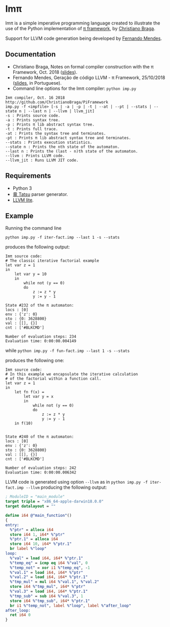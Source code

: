 # Imπ

Imπ is a simple imperative programming language created to illustrate the use of the Python implementation of [π framework](http://github/ChristianoBraga/PiFraework), by [Christiano Braga](http://github.com/ChristianoBraga).

Support for LLVM code generation being developed by [Fernando Mendes](https://github.com/fjmendes1994).

## Documentation

* Christiano Braga, Notes on formal compiler construction with the π Framework, Oct. 2018 ([slides](https://github.com/ChristianoBraga/PiFramework/blob/master/slides/slides.pdf)).
* Fernando Mendes, Geração de código LLVM - π Framework, 25/10/2018 ([slides](http://github.com/ChristianoBraga/PiFramework/blob/master/python/Pi_Framework___LLVM.pdf), in Portuguese).
* Command line options for the Imπ compiler: `python imp.py`
```shell
Imπ compiler, Oct. 16 2018
http://github.com/ChristianoBraga/PiFramework
imp.py -f <impfile> [-s | -a | -p | -t | --at | --pt | --stats | --state n | --last n | --llvm | llvm_jit]
-s : Prints source code.
-a : Prints syntax tree.
-p : Prints π lib abstract syntax tree.
-t : Prints full trace.
-at : Prints the syntax tree and terminates.
-pt : Prints π lib abstract syntax tree and terminates.
--stats : Prints execution statistics.
--state n : Prints the nth state of the automaton.
--last n : Prints the (last - n)th state of the automaton.
--llvm : Prints LLVM code.
--llvm_jit : Runs LLVM JIT code.
```

## Requirements

* Python 3
* [竜 Tatsu](https://github.com/neogeny/TatSu) parser generator.
* [LLVM lite](https://github.com/numba/llvmlite).

## Example

Running the command line 

`python imp.py -f iter-fact.imp --last 1 -s --stats` 

produces the following output:

```shell
Imπ source code:
# The classic iterative factorial example
let var z = 1
in
    let var y = 10
    in
        while not (y == 0)
        do
            z := z * y
            y := y - 1

State #232 of the π automaton:
locs : [0]
env : {'z': 0}
sto : {0: 3628800}
val : [[], {}]
cnt : ['#BLKCMD']

Number of evaluation steps: 234
Evaluation time: 0:00:00.004149
```
while 
`python imp.py -f fun-fact.imp --last 1 -s --stats` 

produces the following one:

```shell
Imπ source code:
# In this example we encapsulate the iterative calculation
# of the factorial within a function call.
let var z = 1
in
    let fn f(x) =
        let var y = x
        in
            while not (y == 0)
            do
                z := z * y
                y := y - 1
    in f(10)


State #240 of the π automaton:
locs : [0]
env : {'z': 0}
sto : {0: 3628800}
val : [[], {}]
cnt : ['#BLKCMD']

Number of evaluation steps: 242
Evaluation time: 0:00:00.006342
```

LLVM code is generated using option `--llvm` as in
`python imp.py -f iter-fact.imp --llvm`
producing the following output:

```llvm
; ModuleID = "main_module"
target triple = "x86_64-apple-darwin18.0.0"
target datalayout = ""

define i64 @"main_function"()
{
entry:
  %"ptr" = alloca i64
  store i64 1, i64* %"ptr"
  %"ptr.1" = alloca i64
  store i64 10, i64* %"ptr.1"
  br label %"loop"
loop:
  %"val" = load i64, i64* %"ptr.1"
  %"temp_eq" = icmp eq i64 %"val", 0
  %"temp_not" = xor i1 %"temp_eq", -1
  %"val.1" = load i64, i64* %"ptr"
  %"val.2" = load i64, i64* %"ptr.1"
  %"tmp_mul" = mul i64 %"val.1", %"val.2"
  store i64 %"tmp_mul", i64* %"ptr"
  %"val.3" = load i64, i64* %"ptr.1"
  %"tmp_sub" = sub i64 %"val.3", 1
  store i64 %"tmp_sub", i64* %"ptr.1"
  br i1 %"temp_not", label %"loop", label %"after_loop"
after_loop:
  ret i64 0
}
```

